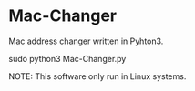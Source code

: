 # Mac-Changer
Mac address changer written in Pyhton3.

sudo python3 Mac-Changer.py

NOTE: This software only run in Linux systems.
